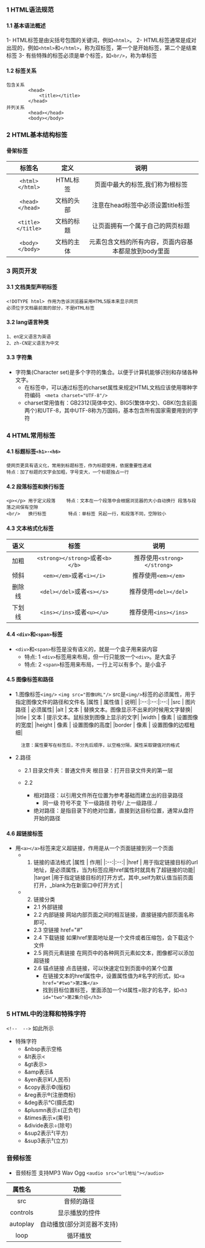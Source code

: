### 1 HTML语法规范
#### 1.1 基本语法概述
1- HTML标签是由尖括号包围的关键词，例如`<html>`。
2- HTML标签通常是成对出现的，例如`<html>`和`</html>`，称为双标签，第一个是开始标签，第二个是结束标签
3- 有些特殊的标签必须是单个标签，如`<br/>`，称为单标签

#### 1.2 标签关系
    包含关系
            <head>
                <title></title>
            </head>
    并列关系
            <head></head>
            <body></body>

### 2 HTML基本结构标签
####  骨架标签
| 标签名 | 定义 | 说明 |
| :--: | :--: | :--: |
| `<html></html>` |HTML标签 | 页面中最大的标签,我们称为根标签 |
| `<head></head>` | 文档的头部 | 注意在head标签中必须设置title标签 |
| `<title></title>` | 文档的标题 | 让页面拥有一个属于自己的网页标题 |
| `<body></body>` | 文档的主体 | 元素包含文档的所有内容，页面内容基本都是放到body里面 |的

### 3 网页开发
#### 3.1 文档类型声明标签
    <!DOTYPE html> 作用为告诉浏览器采用HTML5版本来显示网页
    必须位于文档最前面的部分，不是HTML标签
#### 3.2 lang语言种类
    1、en定义语言为英语
    2、zh-CN定义语言为中文
#### 3.3 字符集
+ 字符集(Character set)是多个字符的集合。以便于计算机能够识别和存储各种文字。
    + 在<head>标签中，可以通过<meta>标签的charset属性来规定HTML文档应该使用哪种字符编码
    ` <meta charset="UTF-8"/>`
    + charset常用值有：GB2312(简体中文)、BIG5(繁体中文)、GBK(包含前面两个)和UTF-8，其中UTF-8称为万国码，基本包含所有国家需要用到的字符

### 4 HTML常用标签
#### 4.1 标题标签`<h1>-<h6>`
    使网页更具有语义化，常用到标题标签，作为标题使用，依据重要性递减
    特点：加了标题的文字会加粗，字号变大，一个标题独占一行
#### 4.2 段落标签和换行标签
    <p></p> 用于定义段落    特点：文本在一个段落中会根据浏览器的大小自动换行 段落与段落之间保有空隙
    <br/>   换行标签        特点：单标签 另起一行，和段落不同，空隙较小
#### 4.3 文本格式化标签
|语义      |  标签  |                              说明|
|:--:|:--:|:--:|
|加粗      |  `<strong></strong>`或者`<b></b>`   |     推荐使用`<strong></strong>`|
|倾斜      |  `<em></em>`或者`<i></i>`           |     推荐使用`<em></em>`|
|删除线    |  `<del></del>`或者`<s></s>`         |     推荐使用`<del></del>`|
|下划线    | `<ins></ins>`或者`<u></u>`         |    推荐使用`<ins></ins>`|
#### 4.4 `<div>`和`<span>`标签
+ `<div>`和`<span>`标签是没有语义的，就是一个盒子用来装内容
    + 特点: 1 `<div>`标签用来布局，但一行只能放一个`<div>`。是大盒子
    + 特点: 2 `<span>`标签用来布局，一行上可以有多个。是小盒子
#### 4.5 图像标签和路径
+ 1.图像标签`<img/>`
    `<img src="图像URL"/>` src是`<img/>`标签的必须属性，用于指定图像文件的路径和文件名
    |属性     |    属性值    |             说明|
    |:--:|:--:|:--:|
    |src    |     图片路径  |              必须属性|
    |alt    |     文本    |                替换文本。图像显示不出来的时候用文字替换|
    |title  |     文本    |                提示文本。鼠标放到图像上显示的文字|
    |width  |     像素    |                设置图像的宽度|
    |height |     像素    |                设置图像的高度|
    |border |     像素    |                设置图像的边框粗细|

        注意：属性要写在标签后，不分先后顺序，以空格分隔，属性采取键值对的格式
+  2.路径
    + 2.1 目录文件夹：普通文件夹
            根目录：打开目录文件夹的第一层
        
    + 2.2 
      + 相对路径：以引用文件所在位置为参考基础而建立出的目录路径
          + 同一级 符号不变     下一级路径  符号/       上一级路径../
      + 绝对路径：是指目录下的绝对位置，直接到达目标位置，通常从盘符开始的路径
#### 4.6 超链接标签
+ 用`<a></a>`标签来定义超链接，作用是从一个页面链接到另一个页面
    + 1. 链接的语法格式
           |属性    |     作用|
           |:--:|:--:|
           |href   |      用于指定链接目标的url地址，是必须属性，当为标签应用href属性时就具有了超链接的功能|
           |target       |用于指定链接目标的打开方式，其中_self为默认值当前页面打开，_blank为在新窗口中打开方式   |    
    + 2. 链接分类
        + 2.1 外部链接
        + 2.2 内部链接        网站内部页面之间的相互链接，直接链接内部页面名称即可、
        + 2.3 空链接          href="#"
        + 2.4 下载链接        如果href里面地址是一个文件或者压缩包，会下载这个文件
        + 2.5 网页元素链接    在网页中的各种网页元素如文本，图像都可以添加超链接
        + 2.6 锚点链接        点击链接，可以快速定位到页面中的某个位置
            + 在链接文本的href属性中，设置属性值为#名字的形式，如`<a href="#two">第2集</a>`
            + 找到目标位置标签，里面添加一个id属性=刚才的名字，如`<h3 id="two">第2集介绍</h3>`

### 5 HTML中的注释和特殊字符
   `<!--  -->` 如此所示
  + 特殊字符    
    + &nbsp表示空格   
    + &lt表示<    
    + &gt表示>    
    + &amp表示&   
    + &yen表示¥(人民币)   
    + &copy表示©(版权)   
    + &reg表示®(注册商标)
    + &deg表示℃(摄氏度)   
    + &plusmn表示±(正负号)    
    + &times表示×(乘号)   
    + &divide表示÷(除号)  
    + &sup2表示²(平方)    
    + &sup3表示³(立方) 

### 音频标签
+ 音频标签 支持MP3 Wav Ogg
    `<audio src="url地址"></audio>`

|属性名|功能|
|:--:|:--:|
|src | 音频的路径|
|controls| 显示播放的控件|
|autoplay | 自动播放(部分浏览器不支持)|
|loop | 循环播放|